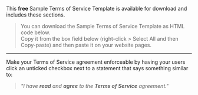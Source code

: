 This **free** Sample Terms of Service Template is available
for download and includes these sections.

> You can download the Sample Terms of Service Template as HTML code below.  
> Copy it from the box field below (right-click > Select All and then Copy-paste)
> and then paste it on your website pages.

---

Make your Terms of Service agreement enforceable by having your
users click an unticked checkbox next to a statement that
says something similar to:

> _"I have **read** and **agree** to the **Terms of Service** agreement."_
